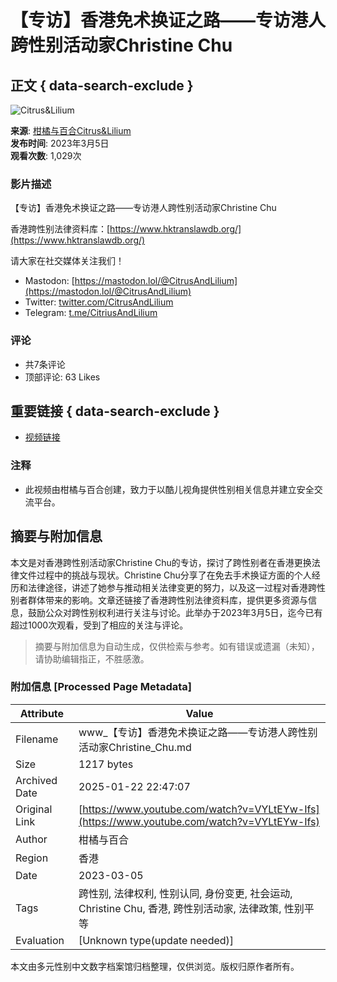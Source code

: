 # 【专访】香港免术换证之路——专访港人跨性别活动家Christine Chu

## 正文 { data-search-exclude }


![Citrus&Lilium](https://yt3.ggpht.com/y-a9tJBBkr8srsErqidYsisSEVblNQ9A4OiKSIzpw-J-3zVxRd23rpgQHJCRvDL0W3knfy0G=s48-c-k-c0x00ffffff-no-rj)

**来源**: [柑橘与百合Citrus&Lilium](https://www.youtube.com/channel/UCgfr45LK6VTcuuMVBHsiNnQ)  
**发布时间**: 2023年3月5日  
**观看次数**: 1,029次  

### 影片描述
【专访】香港免术换证之路——专访港人跨性别活动家Christine Chu

香港跨性别法律资料库：[https://www.hktranslawdb.org/](https://www.hktranslawdb.org/)  

请大家在社交媒体关注我们！  
- Mastodon: [https://mastodon.lol/@CitrusAndLilium](https://mastodon.lol/@CitrusAndLilium)  
- Twitter: [twitter.com/CitrusAndLilium](https://twitter.com/CitrusAndLilium)  
- Telegram: [t.me/CitriusAndLilium](https://t.me/CitriusAndLilium)  

### 评论
- 共7条评论
- 顶部评论: 63 Likes

## 重要链接 { data-search-exclude }
- [视频链接](https://www.youtube.com/watch?v=sC_odWDqNVE)

### 注释
- 此视频由柑橘与百合创建，致力于以酷儿视角提供性别相关信息并建立安全交流平台。
<!-- tcd_original_link https://www.youtube.com/watch?v=VYLtEYw-Ifs -->


## 摘要与附加信息

<!-- tcd_abstract -->
本文是对香港跨性别活动家Christine Chu的专访，探讨了跨性别者在香港更换法律文件过程中的挑战与现状。Christine Chu分享了在免去手术换证方面的个人经历和法律途径，讲述了她参与推动相关法律变更的努力，以及这一过程对香港跨性别者群体带来的影响。文章还链接了香港跨性别法律资料库，提供更多资源与信息，鼓励公众对跨性别权利进行关注与讨论。此举办于2023年3月5日，迄今已有超过1000次观看，受到了相应的关注与评论。
<!-- tcd_abstract_end -->

> 摘要与附加信息为自动生成，仅供检索与参考。如有错误或遗漏（未知），请协助编辑指正，不胜感激。

### 附加信息 [Processed Page Metadata]

| Attribute       | Value                                  |
|-----------------|----------------------------------------|
| Filename        | www_【专访】香港免术换证之路——专访港人跨性别活动家Christine_Chu.md                             |
| Size            | 1217 bytes                           |
| Archived Date   | 2025-01-22 22:47:07                             |
| Original Link   | [https://www.youtube.com/watch?v=VYLtEYw-Ifs](https://www.youtube.com/watch?v=VYLtEYw-Ifs)                       |
| Author          | 柑橘与百合                               |
| Region          | 香港                               |
| Date            | 2023-03-05                                 |
| Tags            | 跨性别, 法律权利, 性别认同, 身份变更, 社会运动, Christine Chu, 香港, 跨性别活动家, 法律政策, 性别平等                                 |
| Evaluation            | [Unknown type(update needed)]                                 |
<!-- tcd_table_end -->

本文由多元性别中文数字档案馆归档整理，仅供浏览。版权归原作者所有。

